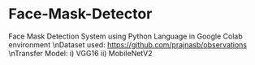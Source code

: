 # Face-Mask-Detector
Face Mask Detection System using Python Language in Google Colab environment
\nDataset used: https://github.com/prajnasb/observations 
\nTransfer Model: i) VGG16  ii) MobileNetV2
